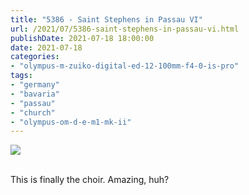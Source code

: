 ```yaml
---
title: "5386 - Saint Stephens in Passau VI"
url: /2021/07/5386-saint-stephens-in-passau-vi.html
publishDate: 2021-07-18 18:00:00
date: 2021-07-18
categories:
- "olympus-m-zuiko-digital-ed-12-100mm-f4-0-is-pro"
tags:
- "germany"
- "bavaria"
- "passau"
- "church"
- "olympus-om-d-e-m1-mk-ii"
---
```

<div class="container">
<div class="center"><a target="_blank" href="https://d25zfm9zpd7gm5.cloudfront.net/1200x1200/2019/20190620_152233-Edit_lr.jpg"><img class="webfeedsFeaturedVisual" src="https://d25zfm9zpd7gm5.cloudfront.net/0600x0600/2019/20190620_152233-Edit_lr.jpg" /></a></div>
</div>
<br />

This is finally the choir. Amazing, huh?
